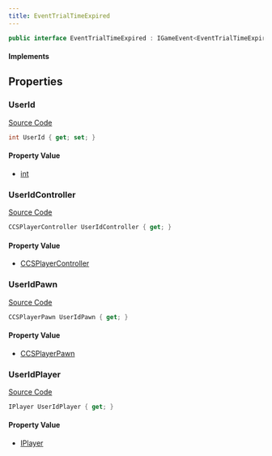 ```yaml
---
title: EventTrialTimeExpired
---
```


```csharp
public interface EventTrialTimeExpired : IGameEvent<EventTrialTimeExpired>
```

#### Implements

## Properties

### UserId

[Source Code](https://github.com/swiftly-solution/swiftlys2/blob/main/managed/src/SwiftlyS2.Generated/GameEvents/Interfaces/EventTrialTimeExpired.cs#L41)

```csharp
int UserId { get; set; }
```

#### Property Value

- [int](https://learn.microsoft.com/dotnet/api/system.int32)

### UserIdController

[Source Code](https://github.com/swiftly-solution/swiftlys2/blob/main/managed/src/SwiftlyS2.Generated/GameEvents/Interfaces/EventTrialTimeExpired.cs#L23)

```csharp
CCSPlayerController UserIdController { get; }
```

#### Property Value

- [CCSPlayerController](/docs/api/shared/schemadefinitions/ccsplayercontroller)

### UserIdPawn

[Source Code](https://github.com/swiftly-solution/swiftlys2/blob/main/managed/src/SwiftlyS2.Generated/GameEvents/Interfaces/EventTrialTimeExpired.cs#L30)

```csharp
CCSPlayerPawn UserIdPawn { get; }
```

#### Property Value

- [CCSPlayerPawn](/docs/api/shared/schemadefinitions/ccsplayerpawn)

### UserIdPlayer

[Source Code](https://github.com/swiftly-solution/swiftlys2/blob/main/managed/src/SwiftlyS2.Generated/GameEvents/Interfaces/EventTrialTimeExpired.cs#L34)

```csharp
IPlayer UserIdPlayer { get; }
```

#### Property Value

- [IPlayer](/docs/api/shared/players/iplayer)

